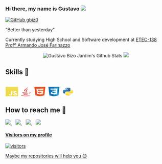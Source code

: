 ### Hi there, my name is Gustavo <img src="https://media.giphy.com/media/hvRJCLFzcasrR4ia7z/giphy.gif" width="30px"> 

[![GitHub gbiz0](https://img.shields.io/github/followers/gbiz0?label=follow&style=social)](https://github.com/gbiz0)
  
  "Better than yesterday"
  
Currently studying High School and Software development at [ETEC-138 Profº Armando José Farinazzo](https://etecfernandopolis.com.br/site/inicio/)
  </a>&nbsp;&nbsp; 

<div align="center">    
  <img height="180em" src="https://github-readme-stats.vercel.app/api?username=gbiz0&&show_icons=true&theme=midnight-purple" alt="Gustavo Bizo Jardim's Github Stats" alt="Gustavo Bizo Jardim's Github Status" />
    <img height="180em" src="https://github-readme-stats.vercel.app/api/top-langs/?username=gbiz0&layout=compact&langs_count=7&theme=midnight-purple"/>
</div>

## Skills 🚀

<div style="display: inline_block"><br>
  <img align="center" height="30" width="40" src="https://raw.githubusercontent.com/devicons/devicon/master/icons/javascript/javascript-plain.svg"/>
  <img align="center" height="30" width="40" src="https://raw.githubusercontent.com/devicons/devicon/master/icons/java/java-plain.svg"/>
  <img align="center" height="30" width="40" src="https://raw.githubusercontent.com/devicons/devicon/master/icons/html5/html5-original.svg"/>
  <img align="center" height="30" width="40" src="https://raw.githubusercontent.com/devicons/devicon/master/icons/css3/css3-original.svg"/>
  <img align="center" height="30" width="40" src="https://raw.githubusercontent.com/devicons/devicon/master/icons/python/python-original.svg"/><br>
</div>

 ## How to reach me 🔎

<a href="https://www.linkedin.com/in/gustavo-bizo-jardim-0b082319a/" target="_blank">
    <img src="https://img.shields.io/badge/linkedin-%230077B5.svg?&style=for-the-badge&logo=linkedin&logoColor=white" />
  </a>&nbsp;&nbsp;
 <a href="https://www.instagram.com/gustavo_bizo/" target="_blank">
    <img src="https://img.shields.io/badge/instagram-%23E4405F.svg?&style=for-the-badge&logo=instagram&logoColor=white" />        
  </a>&nbsp;&nbsp;
 <a href="mailto:gustavobizo@protonmail.com">
    <img src="https://img.shields.io/badge/ProtonMail-0078D4?style=for-the-badge&logo=protonmail&logoColor=white" />
   </a>&nbsp;&nbsp;
  <a href="[https://github.com/gbiz0/gbiz0/files/8710124/Gustavo_Bizo_Jardim.pdf" target="_blank">
    <img src="https://img.shields.io/badge/CURRÍCULO=white>" />

</details> 

#### **Visitors on my profile**
![visitors](https://visitor-badge.laobi.icu/badge?page_id=gbiz0)

<p>Maybe my repositories will help you 😉</p>
